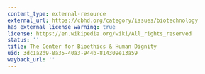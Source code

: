 ```yaml
---
content_type: external-resource
external_url: https://cbhd.org/category/issues/biotechnology
has_external_license_warning: true
license: https://en.wikipedia.org/wiki/All_rights_reserved
status: ''
title: The Center for Bioethics & Human Dignity
uid: 3dc1a2d9-8a35-40a3-944b-814309e13a59
wayback_url: ''
---
```

